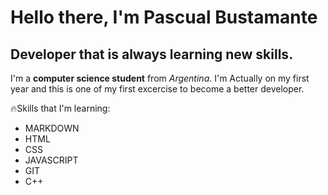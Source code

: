 # Hello there, I'm Pascual Bustamante

## Developer that is always learning new skills.

I'm a **computer science student** from *Argentina*.
I'm Actually on my first year and this is one of my first excercise to become a better developer.

🔥Skills that I'm learning:
* MARKDOWN
* HTML
* CSS
* JAVASCRIPT
* GIT
* C++
